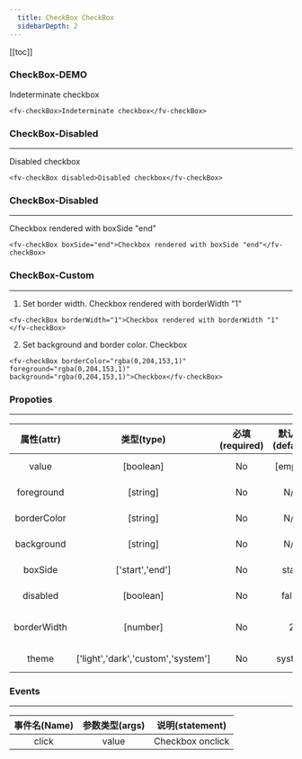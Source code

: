 ```yaml
---
  title: CheckBox CheckBox
  sidebarDepth: 2
---
```

  
[[toc]]

### CheckBox-DEMO 

<fv-checkBox>Indeterminate checkbox</fv-checkBox>

```vue
<fv-checkBox>Indeterminate checkbox</fv-checkBox>
```

### CheckBox-Disabled
---
<fv-checkBox disabled>Disabled checkbox</fv-checkBox>

```vue
<fv-checkBox disabled>Disabled checkbox</fv-checkBox>
```

### CheckBox-Disabled
---
<fv-checkBox boxSide="end">Checkbox rendered with boxSide "end"</fv-checkBox>

```vue
<fv-checkBox boxSide="end">Checkbox rendered with boxSide "end"</fv-checkBox>
```

### CheckBox-Custom
---
1. Set border width.
<fv-checkBox borderWidth="1">Checkbox rendered with borderWidth "1"</fv-checkBox>

```vue
<fv-checkBox borderWidth="1">Checkbox rendered with borderWidth "1"</fv-checkBox>
```
2. Set background and border color.
<fv-checkBox borderColor="rgba(0,204,153,1)" foreground="rgba(0,204,153,1)" background="rgba(0,204,153,1)">Checkbox</fv-checkBox>

```vue
<fv-checkBox borderColor="rgba(0,204,153,1)" foreground="rgba(0,204,153,1)" background="rgba(0,204,153,1)">Checkbox</fv-checkBox>
```

### Propoties
---
| 属性(attr)  |             类型(type)             | 必填(required) | 默认值(default) |     说明(statement)     |
|:-----------:|:----------------------------------:|:--------------:|:---------------:|:-----------------------:|
|    value    |             [boolean]              |       No       |     [empty]     |     Checkbox value      |
| foreground  |              [string]              |       No       |       N/A       |   Checkbox foreground   |
| borderColor |              [string]              |       No       |       N/A       |  Checkbox borderColor   |
| background  |              [string]              |       No       |       N/A       |    Button background    |
|   boxSide   |          ['start','end']           |       No       |      start      | Button text font weight |
|  disabled   |             [boolean]              |       No       |      false      |     Disabled button     |
| borderWidth |              [number]              |       No       |        2        |   Button border width   |
|    theme    | ['light','dark','custom','system'] |       No       |     system      |      Custom theme       |

### Events
---
| 事件名(Name) | 参数类型(args) | 说明(statement)  |
|:------------:|:--------------:|:----------------:|
|    click     |     value      | Checkbox onclick |